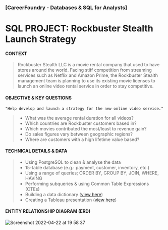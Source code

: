 ### [CareerFoundry - Databases & SQL for Analysts]
# SQL PROJECT: Rockbuster Stealth Launch Strategy
 
  
   
#### CONTEXT
  
  

> Rockbuster Stealth LLC is a movie rental company that used to have stores around the world. Facing stiff competition from streaming services such as Netflix and Amazon Prime, the Rockbuster Stealth management team is planning to use its existing movie licenses to launch an online video rental service in order to stay competitive. 

#### OBJECTIVE & KEY QUESTIONS
```
"Help develop and launch a strategy for the new online video service."
``` 
> -  What was the average rental duration for all videos?
> -  Which countries are Rockbuster customers based in?
> -  Which movies contributed the most/least to revenue gain?
> -  Do sales figures vary between geographic regions?
> -  Where are customers with a high lifetime value based?

#### TECHNICAL DETAILS & DATA

> - Using PostgreSQL to clean & analyse the data
> - 15-table database (e.g.: payment, customer, inventory, etc.)
> - Using a range of queries; ORDER BY, GROUP BY, JOIN, WHERE, HAVING
> - Performing subqueries & using Common Table Expressions (CTEs)
> - Building a data dictionary ([view here](https://drive.google.com/file/d/11Nd0mURLddNwbHeuj6ayX_o_LySszdZF/view?usp=sharing))
> - Creating a Tableau presentation ([view here](https://public.tableau.com/views/RockbusterPres/Story1?:language=en-GB&:display_count=n&:origin=viz_share_link))

#### ENTITY RELATIONSHIP DIAGRAM (ERD)

![Screenshot 2022-04-22 at 19 58 37](https://user-images.githubusercontent.com/104154067/164777465-5b7c3893-c9cb-4e9d-a5b1-133bb6c99328.png)

